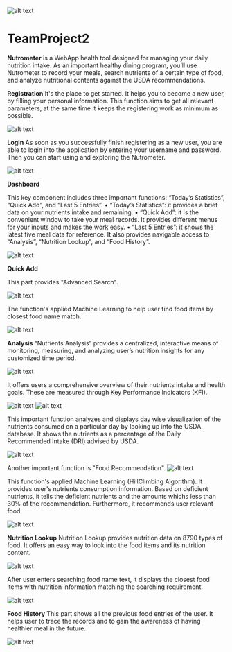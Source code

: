 ![alt text](/static/images/Nutrometer.png)
# TeamProject2

**Nutrometer** is a WebApp health tool designed for managing your daily nutrition intake. As an important healthy dining program, you’ll use Nutrometer to record your meals, search nutrients of a certain type of food, and analyze nutritional contents against the USDA recommendations.


**Registration**
It's the place to get started. It helps you to become a new user, by filling your personal information. This function aims to get all relevant parameters, at the same time it keeps the registering work as minimum as possible.

![alt text](/static/images/register.png)


**Login**
As soon as you successfully finish registering as a new user, you are able to login into the application by entering your username and password. Then you can start using and exploring the Nutrometer.

![alt text](/static/images/login.png)


**Dashboard**

This key component includes three important functions: “Today’s Statistics”, “Quick Add”, and “Last 5 Entries”. 
•	“Today’s Statistics”: it provides a brief data on your nutrients intake and remaining.
•	“Quick Add”: it is the convenient window to take your meal records. It provides different menus for your inputs and makes the work easy.
•	“Last 5 Entries”: it shows the latest five meal data for reference.
It also provides navigable access to “Analysis”, “Nutrition Lookup”, and “Food History”.


![alt text](/static/images/dashboard.png)

**Quick Add**

This part provides "Advanced Search".

![alt text](/static/images/advancedsearchlink.png)

The function's applied Machine Learning to help user find food items by closest food name match.

![alt text](/static/images/advancedsearchwindow.png)



**Analysis**
“Nutrients Analysis” provides a centralized, interactive means of monitoring, measuring, and analyzing user’s nutrition insights for any customized time period.

![alt text](/static/images/newfilterdateset.png)

It offers users a comprehensive overview of their nutrients intake and health goals. These are measured through Key Performance Indicators (KFI).

![alt text](/static/images/macro.png)
![alt text](/static/images/micro.png)

This important function analyzes and displays day wise visualization of the nutrients consumed on a particular day by looking up into the USDA database. It shows the nutrients as a percentage of the Daily Recommended Intake (DRI) advised by USDA.

![alt text](/static/images/percentage.png)


Another important function is "Food Recommendation".
![alt text](/static/images/nutritionrecommendationbutton.png)

This function's applied Machine Learning (HillClimbing Algorithm). It provides user's nutrients consumption information. Based on deficient nutrients, it tells the deficient nutrients and the amounts whichs less than 30% of the recommendation. Furthermore, it recommends user relevant food.

![alt text](/static/images/NutrientsRecommendTable.png)



**Nutrition Lookup**
Nutrition Lookup provides nutrition data on 8790 types of food.
It offers an easy way to look into the food items and its nutrition content. 

![alt text](/static/images/newlookup.png)


After user enters searching food name text, it displays the closest food items with nutrition information matching the searching requirement.


![alt text](/static/images/FoodNutrition.png)



**Food History**
This part shows all the previous food entries of the user. It helps user to trace the records and to gain the awareness of having healthier meal in the future.

![alt text](/static/images/history.png)

